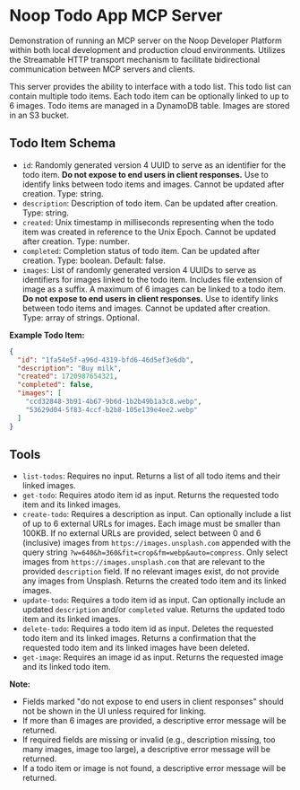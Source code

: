 # Noop Todo App MCP Server

Demonstration of running an MCP server on the Noop Developer Platform within both local development and production cloud environments. Utilizes the Streamable HTTP transport mechanism to facilitate bidirectional communication between MCP servers and clients.

This server provides the ability to interface with a todo list. This todo list can contain multiple todo items. Each todo item can be optionally linked to up to 6 images. Todo items are managed in a DynamoDB table. Images are stored in an S3 bucket.

## Todo Item Schema

- `id`: Randomly generated version 4 UUID to serve as an identifier for the todo item. **Do not expose to end users in client responses.** Use to identify links between todo items and images. Cannot be updated after creation. Type: string.
- `description`: Description of todo item. Can be updated after creation. Type: string.
- `created`: Unix timestamp in milliseconds representing when the todo item was created in reference to the Unix Epoch. Cannot be updated after creation. Type: number.
- `completed`: Completion status of todo item. Can be updated after creation. Type: boolean. Default: false.
- `images`: List of randomly generated version 4 UUIDs to serve as identifiers for images linked to the todo item. Includes file extension of image as a suffix. A maximum of 6 images can be linked to a todo item. **Do not expose to end users in client responses.** Use to identify links between todo items and images. Cannot be updated after creation. Type: array of strings. Optional.

**Example Todo Item:**

```json
{
  "id": "1fa54e5f-a96d-4319-bfd6-46d5ef3e6db",
  "description": "Buy milk",
  "created": 1720987654321,
  "completed": false,
  "images": [
    "ccd32848-3b91-4b67-9b6d-1b2b49b1a3c8.webp",
    "53629d04-5f83-4ccf-b2b8-105e139e4ee2.webp"
  ]
}
```

## Tools

- `list-todos`: Requires no input. Returns a list of all todo items and their linked images.
- `get-todo`: Requires atodo item id as input. Returns the requested todo item and its linked images.
- `create-todo`: Requires a description as input. Can optionally include a list of up to 6 external URLs for images. Each image must be smaller than 100KB. If no external URLs are provided, select between 0 and 6 (inclusive) images from `https://images.unsplash.com` appended with the query string `?w=640&h=360&fit=crop&fm=webp&auto=compress`. Only select images from `https://images.unsplash.com` that are relevant to the provided `description` field. If no relevant images exist, do not provide any images from Unsplash. Returns the created todo item and its linked images.
- `update-todo`: Requires a todo item id as input. Can optionally include an updated `description` and/or `completed` value. Returns the updated todo item and its linked images.
- `delete-todo`: Requires a todo item id as input. Deletes the requested todo item and its linked images. Returns a confirmation that the requested todo item and its linked images have been deleted.
- `get-image`: Requires an image id as input. Returns the requested image and its linked todo item.

**Note:**

- Fields marked "do not expose to end users in client responses" should not be shown in the UI unless required for linking.
- If more than 6 images are provided, a descriptive error message will be returned.
- If required fields are missing or invalid (e.g., description missing, too many images, image too large), a descriptive error message will be returned.
- If a todo item or image is not found, a descriptive error message will be returned.
